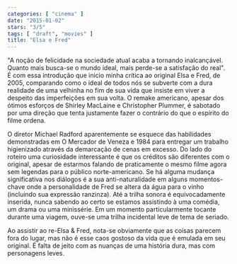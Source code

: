 ```yaml
---
categories: [ "cinema" ]
date: "2015-01-02"
stars: "3/5"
tags: [ "draft", "movies" ]
title: "Elsa e Fred"
---
```

"A noção de felicidade na sociedade atual acaba a tornando
inalcançável. Quanto mais busca-se o mundo ideal, mais perde-se
a satisfação do real". É com essa introdução que inicio minha
crítica ao original Elsa e Fred, de 2005, comparando como o ideal de
todos nós se subverte com a dura realidade de uma velhinha no fim de sua
vida que insiste em viver a despeito das imperfeições em sua volta. O
remake americano, apesar dos ótimos esforços de Shirley MacLaine e
Christopher Plummer, é sabotado por uma direção que tenta justamente
fazer o contrário do que o espírito do filme ordena.

O diretor Michael Radford aparentemente se esquece das habilidades
demonstradas em O Mercador de Veneza e 1984 para entregar um trabalho
higienizado através da demarcação de cenas em excesso. Do lado
do roteiro uma curiosidade interessante é que os créditos são
diferentes com o original, apesar de estarmos falando de praticamente o
mesmo filme agora sem legendas para o público norte-americano. Se há
alguma mudança significativa nos diálogos é a sua anti-naturalidade
em alguns momentos-chave onde a personalidade de Fred se altera da água
para o vinho (incluindo sua expressão ranzinza). Até a trilha sonora é
equivocadamente inserida, nunca sabendo ao certo se estamos assistindo à
uma comédia, um drama ou uma minissérie. Em um momento particularmente
tocante durante uma viagem, ouve-se uma trilha incidental leve de tema
de seriado.

Ao assistir ao re-Elsa & Fred, nota-se obviamente que as coisas parecem
fora do lugar, mas não é esse caos gostoso da vida que é emulada em
seu original. É falta de jeito com as nuanças de uma história dura,
mas com personagens leves.
